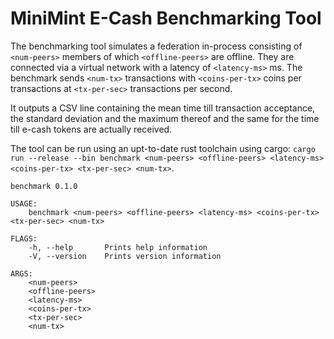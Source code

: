 # MiniMint E-Cash Benchmarking Tool

The benchmarking tool simulates a federation in-process consisting of `<num-peers>` members of which `<offline-peers>` are offline. They are connected via a virtual network with a latency of `<latency-ms>` ms. The benchmark sends `<num-tx>` transactions with `<coins-per-tx>` coins per transactions at `<tx-per-sec>` transactions per second.

It outputs a CSV line containing the mean time till transaction acceptance, the standard deviation and the maximum thereof and the same for the time till e-cash tokens are actually received.

The tool can be run using an upt-to-date rust toolchain using cargo: `cargo run --release --bin benchmark <num-peers> <offline-peers> <latency-ms> <coins-per-tx> <tx-per-sec> <num-tx>`.

```
benchmark 0.1.0

USAGE:
    benchmark <num-peers> <offline-peers> <latency-ms> <coins-per-tx> <tx-per-sec> <num-tx>

FLAGS:
    -h, --help       Prints help information
    -V, --version    Prints version information

ARGS:
    <num-peers>        
    <offline-peers>    
    <latency-ms>       
    <coins-per-tx>     
    <tx-per-sec>       
    <num-tx>           
```